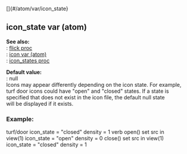 []{#/atom/var/icon_state}    
## icon_state var (atom)    
**See also:**    
:   [flick proc](/ref/proc/flick)    
:   [icon var (atom)](/ref/atom/var/icon)    
:   [icon_states proc](/ref/proc/icon_states)    
<!-- -->    
**Default value:**    
:   null    
Icons may appear differently depending on the icon state. For example,    
turf door icons could have \"open\" and \"closed\" states. If a state is    
specified that does not exist in the icon file, the default null state    
will be displayed if it exists.    
### Example:    
turf/door icon_state = \"closed\" density = 1 verb open() set src in    
view(1) icon_state = \"open\" density = 0 close() set src in view(1)    
icon_state = \"closed\" density = 1  